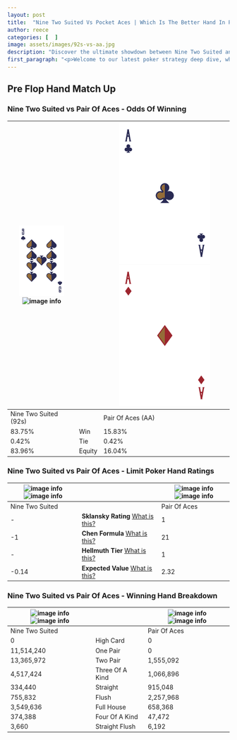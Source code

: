 ```yaml
---
layout: post
title:  "Nine Two Suited Vs Pocket Aces | Which Is The Better Hand In Poker? A Complete Guide"
author: reece
categories: [  ]
image: assets/images/92s-vs-aa.jpg
description: "Discover the ultimate showdown between Nine Two Suited and Pair Of Aces in poker! Uncover the odds, strategies, and scenarios where one hand triumphs over the other. Get ready to up your poker game with this thrilling analysis."
first_paragraph: "<p>Welcome to our latest poker strategy deep dive, where we're pitting two distinct hands against each other in a high-stakes showdown: Nine Two Suited vs Pair Of Aces.</p><p>In the dynamic world of poker, every decision counts, and knowing which hand holds the upper hand is key to your success at the table.</p><p>In this article, we'll dissect these two hands, explore the scenarios where one dominates the other, and equip you with the knowledge to make strategic choices that can tip the odds in your favor.</p><p>Get ready to unravel the intriguing dynamics of these poker hands and elevate your game to new heights.</p>"
---
```




[comment]: # (sp0)

## Pre Flop Hand Match Up

<div class="table hand-ratings" markdown="1"> 



### Nine Two Suited vs Pair Of Aces - Odds Of Winning


    
| ![image info](assets/images/hand1/9.png) ![image info](assets/images/hand1/2s.png) |  | ![image info](assets/images/hand2/a.png) ![image info](assets/images/hand2/ao.png) |
| -------- | -------- | -------- |
| Nine Two Suited (92s) |  | Pair Of Aces (AA) |
| 83.75% | Win | 15.83% |
| 0.42% | Tie | 0.42% |
| 83.96% | Equity | 16.04% |




[comment]: # (sp1)



### Nine Two Suited vs Pair Of Aces - Limit Poker Hand Ratings


    
| ![image info](https://www.riverpairs.com/assets/images/hand1/9.png) ![image info](https://www.riverpairs.com/assets/images/hand1/2s.png) |  | ![image info](https://www.riverpairs.com/assets/images/hand2/a.png) ![image info](https://www.riverpairs.com/assets/images/hand2/ao.png) |
| -------- | -------- | -------- |
| Nine Two Suited |  | Pair Of Aces |
| - | **Sklansky Rating** [What is this?](/sklansky-rating-explained) | 1 |
| -1 | **Chen Formula** [What is this?](/chen-formula-explained) | 21 |
| - | **Hellmuth Tier** [What is this?](/Hellmuth-tier-explained) | 1 |
| -0.14 | **Expected Value** [What is this?](/expected-value-explained) | 2.32 |




[comment]: # (sp2)



### Nine Two Suited vs Pair Of Aces - Winning Hand Breakdown


    
| ![image info](https://www.riverpairs.com/assets/images/hand1/9.png) ![image info](https://www.riverpairs.com/assets/images/hand1/2s.png) |  | ![image info](https://www.riverpairs.com/assets/images/hand2/a.png) ![image info](https://www.riverpairs.com/assets/images/hand2/ao.png) |
| -------- | -------- | -------- |
| Nine Two Suited |  | Pair Of Aces |
| 0 | High Card | 0 |
| 11,514,240 | One Pair | 0 |
| 13,365,972 | Two Pair | 1,555,092 |
| 4,517,424 | Three Of A Kind | 1,066,896 |
| 334,440 | Straight | 915,048 |
| 755,832 | Flush | 2,257,968 |
| 3,549,636 | Full House | 658,368 |
| 374,388 | Four Of A Kind | 47,472 |
| 3,660 | Straight Flush | 6,192 |




[comment]: # (sp3)



</div>

[comment]: # (sp4)



[comment]: # (sp5)

